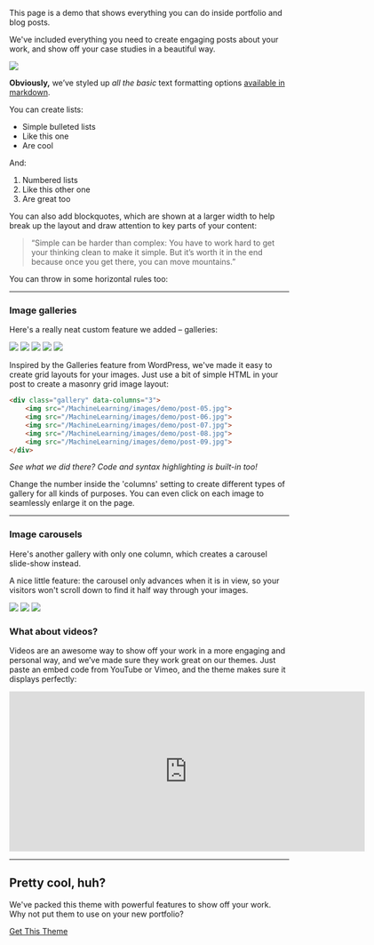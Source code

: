 This page is a demo that shows everything you can do inside portfolio and blog posts.

We've included everything you need to create engaging posts about your work, and show off your case studies in a beautiful way.

![](/MachineLearning/images/demo/post-01.jpg)

**Obviously,** we’ve styled up *all the basic* text formatting options [available in markdown](https://github.com/adam-p/markdown-here/wiki/Markdown-Cheatsheet).

You can create lists:

* Simple bulleted lists
* Like this one
* Are cool

And:

1. Numbered lists
2. Like this other one
3. Are great too

You can also add blockquotes, which are shown at a larger width to help break up the layout and draw attention to key parts of your content:

> “Simple can be harder than complex: You have to work hard to get your thinking clean to make it simple. But it’s worth it in the end because once you get there, you can move mountains.”

You can throw in some horizontal rules too:

---

### Image galleries

Here's a really neat custom feature we added – galleries:

<div class="gallery" data-columns="3">
	<img src="/MachineLearning/images/demo/post-05.jpg">
	<img src="/MachineLearning/images/demo/post-06.jpg">
	<img src="/MachineLearning/images/demo/post-07.jpg">
	<img src="/MachineLearning/images/demo/post-08.jpg">
	<img src="/MachineLearning/images/demo/post-09.jpg">
</div>

Inspired by the Galleries feature from WordPress, we've made it easy to create grid layouts for your images. Just use a bit of simple HTML in your post to create a masonry grid image layout:

```html
<div class="gallery" data-columns="3">
    <img src="/MachineLearning/images/demo/post-05.jpg">
    <img src="/MachineLearning/images/demo/post-06.jpg">
    <img src="/MachineLearning/images/demo/post-07.jpg">
    <img src="/MachineLearning/images/demo/post-08.jpg">
    <img src="/MachineLearning/images/demo/post-09.jpg">
</div>
```

*See what we did there? Code and syntax highlighting is built-in too!*

Change the number inside the 'columns' setting to create different types of gallery for all kinds of purposes. You can even click on each image to seamlessly enlarge it on the page.

---

### Image carousels

Here's another gallery with only one column, which creates a carousel slide-show instead.

A nice little feature: the carousel only advances when it is in view, so your visitors won't scroll down to find it half way through your images.

<div class="gallery" data-columns="1">
	<img src="/MachineLearning/images/demo/post-02.jpg">
	<img src="/MachineLearning/images/demo/post-03.jpg">
	<img src="/MachineLearning/images/demo/post-04.jpg">
</div>

### What about videos?

Videos are an awesome way to show off your work in a more engaging and personal way, and we’ve made sure they work great on our themes. Just paste an embed code from YouTube or Vimeo, and the theme makes sure it displays perfectly:

<iframe src="https://player.vimeo.com/video/203710832" width="640" height="288" frameborder="0" webkitallowfullscreen mozallowfullscreen allowfullscreen></iframe>

---

## Pretty cool, huh?

We've packed this theme with powerful features to show off your work. Why not put them to use on your new portfolio?

<a href="https://jekyllthemes.io/theme/journal-personal-jekyll-theme" class="button button--large">Get This Theme</a>
